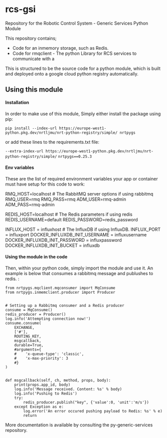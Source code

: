 # rcs-gsi
Repository for the Robotic Control System - Generic Services Python Module

This repository contains;
* Code for an inmemory storage, such as Redis. 
* Code for rmqclient - The python Library for RCS services to communicate with a 

This is structured to be the source code for a python module, which is built and deployed onto a 
google cloud python registry automatically. 

## Using this module

#### Installation

In order to make use of this module, Simply either install the package using pip:

`pip install --index-url https://europe-west1-python.pkg.dev/nrtljmu/nrt-python-registry/simple/ nrtpygs`

or add these lines to the requirements.txt file: 

`--extra-index-url https://europe-west1-python.pkg.dev/nrtljmu/nrt-python-registry/simple/`
`nrtpygs==0.25.3`

#### Env variables

These are the list of required environment variables your app or container must have setup for this code to work:

RMQ_HOST=localhost  # The RabbitMQ server options if using rabbitmq
RMQ_USER=rmq
RMQ_PASS=rmq
ADM_USER=rmq-admin
ADM_PASS=rmq-admin

REDIS_HOST=localhost    # The Redis parameters if using redis
REDIS_USERNAME=default
REDIS_PASSWORD=redis_password


INFLUX_HOST = influxhost    # The InfluxDB if using InfluxDB.
INFLUX_PORT = influxport
DOCKER_INFLUXDB_INIT_USERNAME = influxusername
DOCKER_INFLUXDB_INIT_PASSWORD = influxpassword
DOCKER_INFLUXDB_INIT_BUCKET = influxdb


#### Using the module in the code

Then, within your python code, simply import the module and use it. An example is below that consumes a rabbitmq message and publushes to redis. : 

```
from nrtpygs.mqclient.mqconsumer import MqConsume
from nrtpygs.inmemclient.producer import Producer


# Setting up a Rabbitmq consumer and a Redis producer 
consume = MqConsume()
redis_producer = Producer()
log.info('Attempting connection now!')
consume.consume(
    EXCHANGE,
    ['#'],
    ROUTING_KEY,
    msgcallback,
    durable=True,
    #arguments={
    #    'x-queue-type': 'classic',
    #    'x-max-priority': 3
    #}
)


def msgcallback(self, ch, method, props, body):
    print(props.app_id, body)
    log.info('Message received. Content: %s' % body)
    log.info('Pushing to Redis')
    try:
        redis_producer.publish("key", {'value':0, 'unit':'m/s'})
    except Exception as e:
        log.error('An error occured pushing payload to Redis: %s' % e)
        return

```


More documentation is available by consulting the py-generic-services repository. 